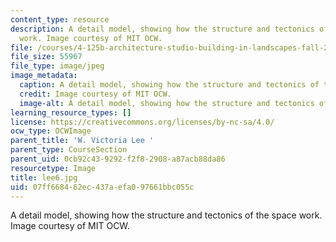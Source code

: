 ```yaml
---
content_type: resource
description: A detail model, showing how the structure and tectonics of the space
  work. Image courtesy of MIT OCW.
file: /courses/4-125b-architecture-studio-building-in-landscapes-fall-2005/07ff668462ec437aefa097661bbc055c_lee6.jpg
file_size: 55967
file_type: image/jpeg
image_metadata:
  caption: A detail model, showing how the structure and tectonics of the space work.
  credit: Image courtesy of MIT OCW.
  image-alt: A detail model, showing how the structure and tectonics of the s
learning_resource_types: []
license: https://creativecommons.org/licenses/by-nc-sa/4.0/
ocw_type: OCWImage
parent_title: 'W. Victoria Lee '
parent_type: CourseSection
parent_uid: 0cb92c43-9292-f2f8-2908-a87acb88da86
resourcetype: Image
title: lee6.jpg
uid: 07ff6684-62ec-437a-efa0-97661bbc055c
---
```

A detail model, showing how the structure and tectonics of the space work. Image courtesy of MIT OCW.